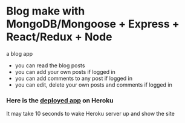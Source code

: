 # Blog make with MongoDB/Mongoose + Express + React/Redux + Node
a blog app

* you can read the blog posts
* you can add your own posts if logged in
* you can add comments to any post if logged in
* you can edit, delete your own posts and comments if logged in

### Here is the [deployed app](https://blog-mern-stack-app.herokuapp.com/) on Heroku

It may take 10 seconds to wake Heroku server up and show the site

